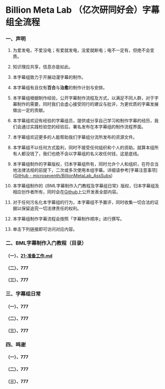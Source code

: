 # Billion Meta Lab （亿次研同好会）字幕组全流程

### 一、声明

1. 为爱发电，不爱没电；有爱就发电，没爱就断电；电不一定有，但绝不会变质。

2. 知识理应共享，信息亦是如此。

3. 本字幕组致力于开展动漫字幕的制作。

4. 本字幕组有且仅有**百合**与**治愈**的制作计划与安排。

5. 本字幕组根据制作经验，公开字幕制作流程及方式，以满足不同人群，对于字幕制作的需要，同时我们会虚心接受同行的建议与批评，为更优质的字幕发展做出一定的贡献。

6. 本字幕组欢迎有经验的字幕组员，提供或分享自己学习和制作字幕的经历，我们会通过实践检验您的经验后，署名发布在本字幕组的制作流程界面。

7. 本字幕组欢迎更多的人能帮助我们字幕组分流所发布的资源文件。

8. 本字幕组不以任何方式盈利，同时不接受任何组织和个人的资助。就算本组所有人都没钱了，我们也绝不会以字幕组的名义收任何钱，这是底线。

9. 本字幕组制作的字幕版权，归本字幕组所有，同时允许个人和组织，在符合当地法律法规的前提下，二次或多次使用本组字幕。详细请参考[字幕注意事项]([GitHub - microseventh/BillionMetaLab_AssSubs](https://github.com/microseventh/BillionMetaLab_AssSubs#%E5%AD%97%E5%B9%95%E6%B3%A8%E6%84%8F%E4%BA%8B%E9%A1%B9))

10. 本字幕组制作的《BML字幕制作入门教程及字幕组日常》版权，归本字幕组及相应创作者所有，同时会在[Github](https://github.com/microseventh/BML_Full_Process)上公开发表全部内容。

11. 对于任何污名化本字幕组的行为，本字幕组不予置评，同时收集一切合法的证据以保留追究一切法律责任的权利。

12. 本字幕组制作字幕流程会按照「字幕制作顺序」进行撰写。

13. 单击下列链接即可访问对应内容。

### 二、BML字幕制作入门教程（目录）

#### （一）、[21-准备工作.md](21-准备工作.md)

#### （二）、777

#### （三）、777

### 三、字幕组日常

#### （一）、777

#### （二）、777

#### （三）、777

### 四、鸣谢

#### （一）、777

#### （二）、777

#### （三）、777
